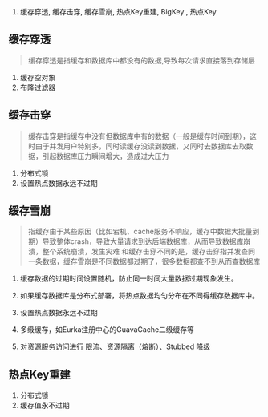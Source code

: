 1. 缓存穿透, 缓存击穿, 缓存雪崩, 热点Key重建, BigKey , 热点Key

## 缓存穿透
> 缓存穿透是指缓存和数据库中都没有的数据,导致每次请求直接落到存储层
1. 缓存空对象
2. 布隆过滤器

## 缓存击穿
> 缓存击穿是指缓存中没有但数据库中有的数据（一般是缓存时间到期），这时由于并发用户特别多，同时读缓存没读到数据，又同时去数据库去取数据，引起数据库压力瞬间增大，造成过大压力
1. 分布式锁
2. 设置热点数据永远不过期

## 缓存雪崩
> 指缓存由于某些原因（比如宕机、cache服务不响应，缓存中数据大批量到期）导致整体crash，导致大量请求到达后端数据库，从而导致数据库崩溃，整个系统崩溃，发生灾难
和缓存击穿不同的是，缓存击穿指并发查同一条数据，缓存雪崩是不同数据都过期了，很多数据都查不到从而查数据库
1. 缓存数据的过期时间设置随机，防止同一时间大量数据过期现象发生。
2. 如果缓存数据库是分布式部署，将热点数据均匀分布在不同得缓存数据库中。
3. 设置热点数据永远不过期


4. 多级缓存，如Eurka注册中心的GuavaCache二级缓存等
5. 对资源服务访问进行 限流、资源隔离（熔断）、Stubbed 降级

## 热点Key重建
1. 分布式锁
2. 缓存值永不过期
